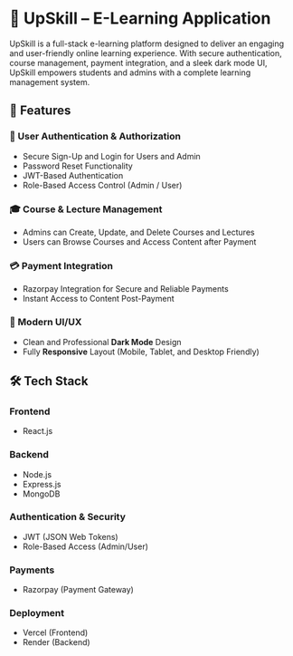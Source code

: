 # 📘 UpSkill – E-Learning Application

UpSkill is a full-stack e-learning platform designed to deliver an engaging and user-friendly online learning experience. With secure authentication, course management, payment integration, and a sleek dark mode UI, UpSkill empowers students and admins with a complete learning management system.

## 🚀 Features

### 🔐 User Authentication & Authorization
- Secure Sign-Up and Login for Users and Admin
- Password Reset Functionality
- JWT-Based Authentication
- Role-Based Access Control (Admin / User)

### 🎓 Course & Lecture Management
- Admins can Create, Update, and Delete Courses and Lectures
- Users can Browse Courses and Access Content after Payment

### 💳 Payment Integration
- Razorpay Integration for Secure and Reliable Payments
- Instant Access to Content Post-Payment

### 🌙 Modern UI/UX
- Clean and Professional **Dark Mode** Design
- Fully **Responsive** Layout (Mobile, Tablet, and Desktop Friendly)

## 🛠️ Tech Stack

### Frontend
- React.js

### Backend
- Node.js
- Express.js
- MongoDB

### Authentication & Security
- JWT (JSON Web Tokens)
- Role-Based Access (Admin/User)

### Payments 
- Razorpay (Payment Gateway)

### Deployment
- Vercel (Frontend)
- Render (Backend)
